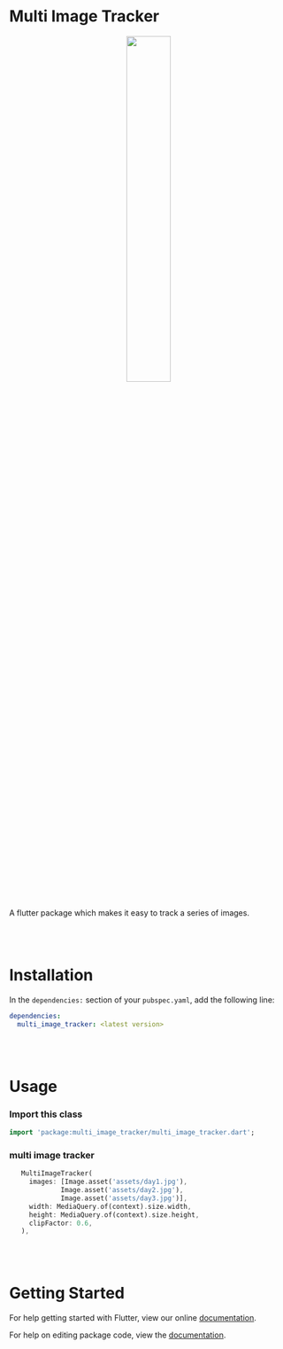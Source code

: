 # Multi Image Tracker 

<p align="center"> 
<img src="https://user-images.githubusercontent.com/40454769/134151610-ce9fc423-303d-4e6d-97c0-c82b16c07089.gif" width="40%">
</p>


<p>A flutter package which makes it easy to track a series of images.</p>
<br>
<br>

# Installation
In the `dependencies:` section of your `pubspec.yaml`, add the following line:


```yaml
dependencies:
  multi_image_tracker: <latest version>
```

<br>
<br>

# Usage

### Import this class

```dart
import 'package:multi_image_tracker/multi_image_tracker.dart';
```

### multi image tracker

```dart
   MultiImageTracker(
     images: [Image.asset('assets/day1.jpg'),
             Image.asset('assets/day2.jpg'),
             Image.asset('assets/day3.jpg')],
     width: MediaQuery.of(context).size.width,
     height: MediaQuery.of(context).size.height,
     clipFactor: 0.6,
   ),
```

<br>
<br>

# Getting Started

For help getting started with Flutter, view our online [documentation](https://flutter.io/).

For help on editing package code, view the [documentation](https://flutter.io/developing-packages/).
